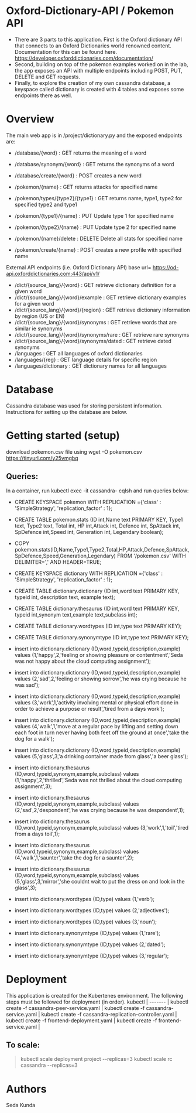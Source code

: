 # Oxford-Dictionary-API / Pokemon API
- There are 3 parts to this application. First is the Oxford dictionary API that connects to an Oxford Dictionaries world renowned content. Documentation for this can be found here. https://developer.oxforddictionaries.com/documentation/
- Second, building on top of the pokemon examples worked on in the lab, the app exposes an API with multiple endpoints including POST, PUT, DELETE and GET requests.
- Finally, to explore the creation of my own cassandra database, a keyspace called dictionary is created with 4 tables and exposes some endpoints there as well.

# Overview
The main web app is in /project/dictionary.py and the exposed endpoints are:
- /database/{word} : GET returns the meaning of a word
- /database/synonym/{word} : GET returns the synonyms of a word
- /database/create/{word} : POST creates a new word

- /pokemon/{name} : GET returns attacks for specified name
- /pokemon/types/{type2}/{type1} : GET returns name, type1, type2 for specified type2 and type1
- /pokemon/{type1}/{name} : PUT Update type 1 for specified name
- /pokemon/{type2}/{name} : PUT Update type 2 for specified name
- /pokemon/{name}/delete : DELETE Delete all stats for specified name
- /pokemon/create/{name} : POST creates a new profile with specified name

External API endpoints (i.e. Oxford Dictionary API)
base url= https://od-api.oxforddictionaries.com:443/api/v1/
- /dict/{source_lang}/{word} : GET retrieve dictionary definition for a given word
- /dict/{source_lang}/{word}/example : GET retrieve dictionary examples for a given word
- /dict/{source_lang}/{word}/{region} : GET retrieve dictionary information by region (US or EN)
- /dict/{source_lang}/{word}/synonyms : GET retrieve words that are similar ie synonyms
- /dict/{source_lang}/{word}/synonyms/rare : GET retrieve rare synonyms
- /dict/{source_lang}/{word}/synonyms/dated : GET retrieve dated synonyms
- /languages : GET all languages of oxford dictionaries
- /languages/{reg} : GET language details for specific region
- /languages/dictionary : GET dictionary names for all languages

# Database
Cassandra database was used for storing persistent information. Instructions for setting up the database are below.

# Getting started (setup)
download pokemon.csv file using wget -O pokemon.csv https://tinyurl.com/y25vmgbq

## Queries:
In a container, run kubectl exec -it cassandra-<specific-name> cqlsh and run queries below:

- CREATE KEYSPACE pokemon WITH REPLICATION ={'class' : 'SimpleStrategy', 'replication_factor' : 1};
- CREATE TABLE pokemon.stats (ID int,Name text PRIMARY KEY, Type1 text, Type2 text, Total int, HP int,Attack int, Defence int, SpAttack int, SpDefence int,Speed int, Generation int, Legendary boolean);
- COPY pokemon.stats(ID,Name,Type1,Type2,Total,HP,Attack,Defence,SpAttack,SpDefence,Speed,Generation,Legendary) FROM '/pokemon.csv' WITH DELIMITER=',' AND HEADER=TRUE;

- CREATE KEYSPACE dictionary WITH REPLICATION ={'class' : 'SimpleStrategy', 'replication_factor' : 1};
- CREATE TABLE dictionary.dictionary (ID int,word text PRIMARY KEY, typeid int, description text, example text);
- CREATE TABLE dictionary.thesaurus (ID int,word text PRIMARY KEY, typeid int,synonym text,example text,subclass int);
- CREATE TABLE dictionary.wordtypes (ID int,type text PRIMARY KEY);
- CREATE TABLE dictionary.synonymtype (ID int,type text PRIMARY KEY);
- insert into dictionary.dictionary (ID,word,typeid,description,example) values (1,'happy',2,'feeling or showing pleasure or contentment','Seda was not happy about the cloud computing assignment');
- insert into dictionary.dictionary (ID,word,typeid,description,example) values (2,'sad',2,'feeling or showing sorrow','he was crying because he was sad');
- insert into dictionary.dictionary (ID,word,typeid,description,example) values (3,'work',1,'activity involving mental or physical effort done in order to achieve a purpose or result','tired from a days work');
- insert into dictionary.dictionary (ID,word,typeid,description,example) values (4,'walk',1,'move at a regular pace by lifting and setting down each foot in turn never having both feet off the ground at once','take the dog for a walk');
- insert into dictionary.dictionary (ID,word,typeid,description,example) values (5,'glass',3,'a drinking container made from glass','a beer glass');
- insert into dictionary.thesaurus (ID,word,typeid,synonym,example,subclass) values (1,'happy',2,'thrilled','Seda was not thrilled about the cloud computing assignment',3);
- insert into dictionary.thesaurus (ID,word,typeid,synonym,example,subclass) values (2,'sad',2,'despondent','he was crying because he was despondent',1);
- insert into dictionary.thesaurus (ID,word,typeid,synonym,example,subclass) values (3,'work',1,'toil','tired from a days toil',1);
- insert into dictionary.thesaurus (ID,word,typeid,synonym,example,subclass) values (4,'walk',1,'saunter','take the dog for a saunter',2);
- insert into dictionary.thesaurus (ID,word,typeid,synonym,example,subclass) values (5,'glass',3,'mirror','she couldnt wait to put the dress on and look in the glass',3);
- insert into dictionary.wordtypes (ID,type) values (1,'verb');
- insert into dictionary.wordtypes (ID,type) values (2,'adjectives');
- insert into dictionary.wordtypes (ID,type) values (3,'noun');
- insert into dictionary.synonymtype (ID,type) values (1,'rare');
- insert into dictionary.synonymtype (ID,type) values (2,'dated');
- insert into dictionary.synonymtype (ID,type) values (3,'regular');

# Deployment
This application is created for the Kubertenes environment. The following steps must be followed for deployment (in order).
kubectl |
------- |
kubectl create -f cassandra-peer-service.yaml |
kubectl create -f cassandra-service.yaml |
kubectl create -f cassandra-replication-controller.yaml |
kubectl create -f frontend-deployment.yaml |
kubectl create -f frontend-service.yaml |

## To scale:
> kubectl scale deployment project --replicas=3
> kubectl scale rc cassandra --replicas=3

# Authors
Seda Kunda
